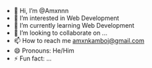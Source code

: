 - 👋 Hi, I’m @Amxnnn
- 👀 I’m interested in Web Development
- 🌱 I’m currently learning Web Development
- 💞️ I’m looking to collaborate on ...
- 📫 How to reach me amxnkamboj@gmail.com
- 😄 Pronouns: He/Him
- ⚡ Fun fact: ...

<!---
Amxnnn/Amxnnn is a ✨ special ✨ repository because its `README.md` (this file) appears on your GitHub profile.
You can click the Preview link to take a look at your changes.
--->

